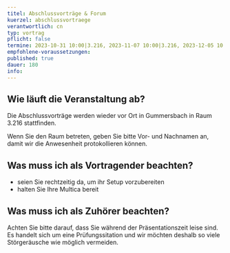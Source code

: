 ```yaml
---
titel: Abschlussvorträge & Forum
kuerzel: abschlussvortraege
verantwortlich: cn
typ: vortrag
pflicht: false
termine: 2023-10-31 10:00|3.216, 2023-11-07 10:00|3.216, 2023-12-05 10:00|3.216, 2023-12-19 10:00|3.216, 2024-01-09 10:00|3.216, 2024-01-23 10:00|3.216
empfohlene-voraussetzungen: 
published: true
dauer: 180
info: 
---
```


## 

## Wie läuft die Veranstaltung ab?
Die Abschlussvorträge werden wieder vor Ort in Gummersbach in Raum 3.216 stattfinden. 

Wenn Sie den Raum betreten, geben Sie bitte Vor- und Nachnamen an, damit wir die Anwesenheit protokollieren können.

## Was muss ich als Vortragender beachten?
* seien Sie rechtzeitig da, um ihr Setup vorzubereiten
* halten Sie Ihre Multica bereit

## Was muss ich als Zuhörer beachten?
Achten Sie bitte darauf, dass Sie während der Präsentationszeit leise sind. Es handelt sich um eine Prüfungssitation und wir möchten deshalb so viele Störgeräusche wie möglich vermeiden.
